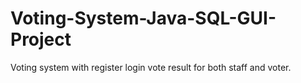# Voting-System-Java-SQL-GUI-Project
Voting system with register login vote result for both staff and voter.
